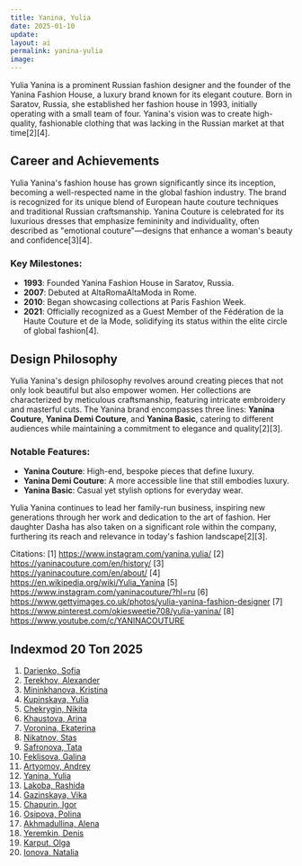 ```yaml
---
title: Yanina, Yulia
date: 2025-01-10
update:
layout: ai
permalink: yanina-yulia
image:
---
```


Yulia Yanina is a prominent Russian fashion designer and the founder of the Yanina Fashion House, a luxury brand known for its elegant couture. Born in Saratov, Russia, she established her fashion house in 1993, initially operating with a small team of four. Yanina's vision was to create high-quality, fashionable clothing that was lacking in the Russian market at that time[2][4].

## Career and Achievements

Yulia Yanina's fashion house has grown significantly since its inception, becoming a well-respected name in the global fashion industry. The brand is recognized for its unique blend of European haute couture techniques and traditional Russian craftsmanship. Yanina Couture is celebrated for its luxurious dresses that emphasize femininity and individuality, often described as "emotional couture"—designs that enhance a woman's beauty and confidence[3][4].

### Key Milestones:
- **1993**: Founded Yanina Fashion House in Saratov, Russia.
- **2007**: Debuted at AltaRomaAltaModa in Rome.
- **2010**: Began showcasing collections at Paris Fashion Week.
- **2021**: Officially recognized as a Guest Member of the Fédération de la Haute Couture et de la Mode, solidifying its status within the elite circle of global fashion[4].

## Design Philosophy

Yulia Yanina's design philosophy revolves around creating pieces that not only look beautiful but also empower women. Her collections are characterized by meticulous craftsmanship, featuring intricate embroidery and masterful cuts. The Yanina brand encompasses three lines: **Yanina Couture**, **Yanina Demi Couture**, and **Yanina Basic**, catering to different audiences while maintaining a commitment to elegance and quality[2][3].

### Notable Features:
- **Yanina Couture**: High-end, bespoke pieces that define luxury.
- **Yanina Demi Couture**: A more accessible line that still embodies luxury.
- **Yanina Basic**: Casual yet stylish options for everyday wear.

Yulia Yanina continues to lead her family-run business, inspiring new generations through her work and dedication to the art of fashion. Her daughter Dasha has also taken on a significant role within the company, furthering its reach and relevance in today's fashion landscape[2][3].

Citations:
[1] https://www.instagram.com/yanina.yulia/
[2] https://yaninacouture.com/en/history/
[3] https://yaninacouture.com/en/about/
[4] https://en.wikipedia.org/wiki/Yulia_Yanina
[5] https://www.instagram.com/yaninacouture/?hl=ru
[6] https://www.gettyimages.co.uk/photos/yulia-yanina-fashion-designer
[7] https://www.pinterest.com/okiesweetie708/yulia-yanina/
[8] https://www.youtube.com/c/YANINACOUTURE


## Indexmod 20 Топ 2025

1. [Darienko, Sofia](darienko-sofia)  
2. [Terekhov, Alexander](terekhov-alexander)  
3. [Mininkhanova, Kristina](mininkhanova-kristina)  
4. [Kupinskaya, Yulia](kupinskaya-yulia)  
5. [Chekrygin, Nikita](chekrygin-nikita)  
6. [Khaustova, Arina](khaustova-arina)  
7. [Voronina, Ekaterina](voronina-ekaterina)  
8. [Nikatnov, Stas](nikatnov-stas)  
9. [Safronova, Tata](safronova-tata)  
10. [Feklisova, Galina](feklisova-galina)  
11. [Artyomov, Andrey](artyomov-andrey)  
12. [Yanina, Yulia](yanina-yulia)  
13. [Lakoba, Rashida](lakoba-rashida)  
14. [Gazinskaya, Vika](gazinskaya-vika)  
15. [Chapurin, Igor](chapurin-igor)  
16. [Osipova, Polina](osipova-polina)  
17. [Akhmadullina, Alena](akhmadullina-alena-designer)  
18. [Yeremkin, Denis](yeremkin-denis)  
19. [Karput, Olga](karput-olga)  
20. [Ionova, Natalia](ionova-natalia)  
